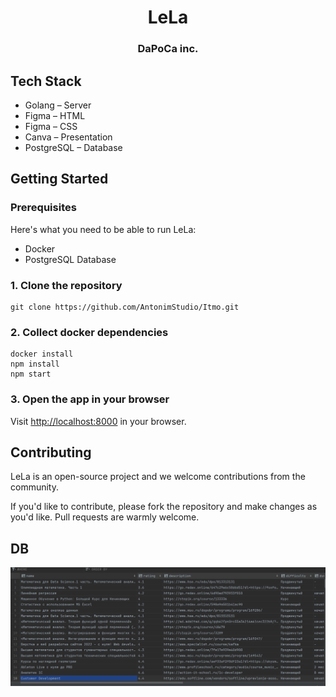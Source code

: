 <div align="center">
  <h1 align="center">LeLa</h1>
  <h3>DaPoCa inc.</h3>
</div>

## Tech Stack

- Golang – Server
- Figma – HTML
- Figma – CSS
- Canva – Presentation
- PostgreSQL – Database

## Getting Started

### Prerequisites

Here's what you need to be able to run LeLa:

- Docker
- PostgreSQL Database

### 1. Clone the repository

```shell
git clone https://github.com/AntonimStudio/Itmo.git
```

### 2. Collect docker dependencies

```shell
docker install
npm install
npm start
```

### 3. Open the app in your browser

Visit [http://localhost:8000](http://localhost:3000) in your browser.

## Contributing

LeLa is an open-source project and we welcome contributions from the community.

If you'd like to contribute, please fork the repository and make changes as you'd like. Pull requests are warmly welcome.

## DB
![img.png](img.png)